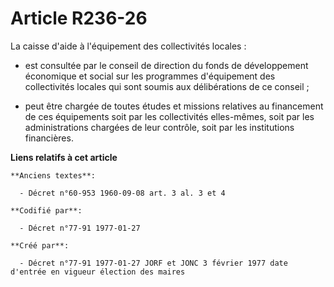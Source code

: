 # Article R236-26

La caisse d'aide à l'équipement des collectivités locales :

- est consultée par le conseil de direction du fonds de développement économique et social sur les programmes d'équipement
des collectivités locales qui sont soumis aux délibérations de ce conseil ; 

- peut être chargée de toutes études et missions relatives au financement de ces équipements soit par les collectivités
elles-mêmes, soit par les administrations chargées de leur contrôle, soit par les institutions financières.

**Liens relatifs à cet article**

	**Anciens textes**:

	  - Décret n°60-953 1960-09-08 art. 3 al. 3 et 4

	**Codifié par**:

	  - Décret n°77-91 1977-01-27

	**Créé par**:

	  - Décret n°77-91 1977-01-27 JORF et JONC 3 février 1977 date d'entrée en vigueur élection des maires
